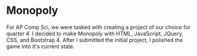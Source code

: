 # Monopoly
For AP Comp Sci, we were tasked with creating a project of our choice for quarter 4. I decided to make Monopoly with HTML, JavaScript, JQuery, CSS, and Bootstrap 4. After I submitted the initial project, I polished the game into it's current state. 
